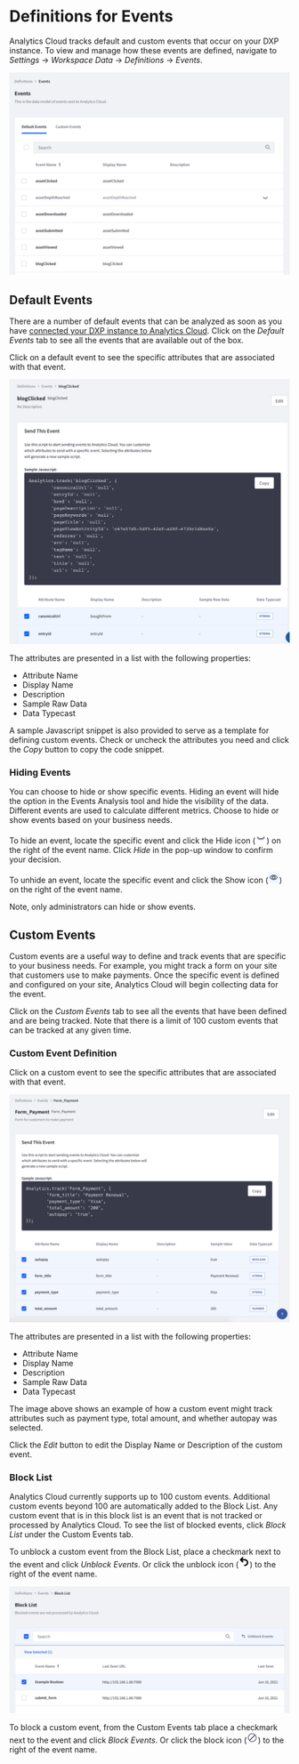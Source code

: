 # Definitions for Events

Analytics Cloud tracks default and custom events that occur on your DXP instance. To view and manage how these events are defined, navigate to *Settings* &rarr; *Workspace Data* &rarr; *Definitions* &rarr; *Events*.

![View the default and custom events as well as their attributes in settings.](./definitions-for-events/images/01.png)

## Default Events

There are a number of default events that can be analyzed as soon as you have [connected your DXP instance to Analytics Cloud](../../connecting-data-sources/connecting-liferay-dxp-to-analytics-cloud.md). Click on the *Default Events* tab to see all the events that are available out of the box.

Click on a default event to see the specific attributes that are associated with that event.

![Click on a default event and see all its attributes.](./definitions-for-events/images/02.png)

The attributes are presented in a list with the following properties:

* Attribute Name
* Display Name
* Description
* Sample Raw Data
* Data Typecast

A sample Javascript snippet is also provided to serve as a template for defining custom events. Check or uncheck the attributes you need and click the *Copy* button to copy the code snippet.

### Hiding Events

You can choose to hide or show specific events. Hiding an event will hide the option in the Events Analysis tool and hide the visibility of the data. Different events are used to calculate different metrics. Choose to hide or show events based on your business needs. 

To hide an event, locate the specific event and click the Hide icon (![Hide icon](../../images/icon-hide.png)) on the right of the event name. Click *Hide* in the pop-up window to confirm your decision.

To unhide an event, locate the specific event and click the Show icon (![Show icon](../../images/icon-show.png)) on the right of the event name.

Note, only administrators can hide or show events.

## Custom Events

Custom events are a useful way to define and track events that are specific to your business needs. For example, you might track a form on your site that customers use to make payments. Once the specific event is defined and configured on your site, Analytics Cloud will begin collecting data for the event. 

Click on the *Custom Events* tab to see all the events that have been defined and are being tracked. Note that there is a limit of 100 custom events that can be tracked at any given time. 

### Custom Event Definition

Click on a custom event to see the specific attributes that are associated with that event.

![Click on a custom event and see all its attributes.](./definitions-for-events/images/03.png)

The attributes are presented in a list with the following properties:

* Attribute Name
* Display Name
* Description
* Sample Raw Data
* Data Typecast

The image above shows an example of how a custom event might track attributes such as payment type, total amount, and whether autopay was selected.

Click the *Edit* button to edit the Display Name or Description of the custom event. 

### Block List

Analytics Cloud currently supports up to 100 custom events. Additional custom events beyond 100 are automatically added to the Block List. Any custom event that is in this block list is an event that is not tracked or processed by Analytics Cloud. To see the list of blocked events, click *Block List* under the Custom Events tab.

To unblock a custom event from the Block List, place a checkmark next to the event and click *Unblock Events*. Or click the unblock icon (![unblock icon](../../images/icon-unblock.png)) to the right of the event name.

![Select a custom event and click Unblock Events.](./definitions-for-events/images/04.png)

To block a custom event, from the Custom Events tab place a checkmark next to the event and click *Block Events*. Or click the block icon (![block icon](../../images/icon-block.png)) to the right of the event name.